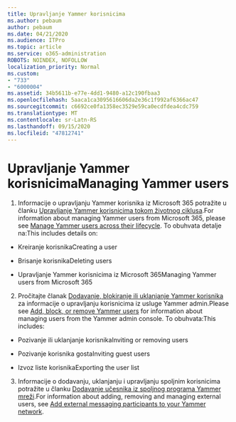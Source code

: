 ```yaml
---
title: Upravljanje Yammer korisnicima
ms.author: pebaum
author: pebaum
ms.date: 04/21/2020
ms.audience: ITPro
ms.topic: article
ms.service: o365-administration
ROBOTS: NOINDEX, NOFOLLOW
localization_priority: Normal
ms.custom:
- "733"
- "6000004"
ms.assetid: 34b5611b-e77e-4dd1-9480-a12c190fbaa3
ms.openlocfilehash: 5aaca1ca3095616606da2e36c1f992af6366ac47
ms.sourcegitcommit: c6692ce0fa1358ec3529e59ca0ecdfdea4cdc759
ms.translationtype: MT
ms.contentlocale: sr-Latn-RS
ms.lasthandoff: 09/15/2020
ms.locfileid: "47812741"
---
```

# <a name="managing-yammer-users"></a><span data-ttu-id="891ee-102">Upravljanje Yammer korisnicima</span><span class="sxs-lookup"><span data-stu-id="891ee-102">Managing Yammer users</span></span>

1. <span data-ttu-id="891ee-103">Informacije o upravljanju Yammer korisnika iz Microsoft 365 potražite u članku [Upravljanje Yammer korisnicima tokom životnog ciklusa](https://docs.microsoft.com/yammer/manage-yammer-users/manage-users-across-their-lifecycle).</span><span class="sxs-lookup"><span data-stu-id="891ee-103">For information about managing Yammer users from Microsoft 365, please see [Manage Yammer users across their lifecycle](https://docs.microsoft.com/yammer/manage-yammer-users/manage-users-across-their-lifecycle).</span></span> <span data-ttu-id="891ee-104">To obuhvata detalje na:</span><span class="sxs-lookup"><span data-stu-id="891ee-104">This includes details on:</span></span>

  - <span data-ttu-id="891ee-105">Kreiranje korisnika</span><span class="sxs-lookup"><span data-stu-id="891ee-105">Creating a user</span></span>

  - <span data-ttu-id="891ee-106">Brisanje korisnika</span><span class="sxs-lookup"><span data-stu-id="891ee-106">Deleting users</span></span>

  - <span data-ttu-id="891ee-107">Upravljanje Yammer korisnicima iz Microsoft 365</span><span class="sxs-lookup"><span data-stu-id="891ee-107">Managing Yammer users from Microsoft 365</span></span>

2. <span data-ttu-id="891ee-108">Pročitajte članak [Dodavanje, blokiranje ili uklanjanje Yammer korisnika](https://alchemyportal.azurewebsites.net/Rule/ManageYammer%20users%20across%20their%20lifecycle%20from%20Office%20365) za informacije o upravljanju korisnicima iz usluge Yammer admin.</span><span class="sxs-lookup"><span data-stu-id="891ee-108">Please see [Add, block, or remove Yammer users](https://alchemyportal.azurewebsites.net/Rule/ManageYammer%20users%20across%20their%20lifecycle%20from%20Office%20365) for information about managing users from the Yammer admin console.</span></span> <span data-ttu-id="891ee-109">To obuhvata:</span><span class="sxs-lookup"><span data-stu-id="891ee-109">This includes:</span></span>

  - <span data-ttu-id="891ee-110">Pozivanje ili uklanjanje korisnika</span><span class="sxs-lookup"><span data-stu-id="891ee-110">Inviting or removing users</span></span>

  - <span data-ttu-id="891ee-111">Pozivanje korisnika gosta</span><span class="sxs-lookup"><span data-stu-id="891ee-111">Inviting guest users</span></span>

  - <span data-ttu-id="891ee-112">Izvoz liste korisnika</span><span class="sxs-lookup"><span data-stu-id="891ee-112">Exporting the user list</span></span>

3. <span data-ttu-id="891ee-113">Informacije o dodavanju, uklanjanju i upravljanju spoljnim korisnicima potražite u članku [Dodavanje učesnika iz spoljnog programa Yammer mreži](https://docs.microsoft.com/yammer/work-with-external-users/add-external-participants).</span><span class="sxs-lookup"><span data-stu-id="891ee-113">For information about adding, removing and managing external users, see [Add external messaging participants to your Yammer network](https://docs.microsoft.com/yammer/work-with-external-users/add-external-participants).</span></span>

